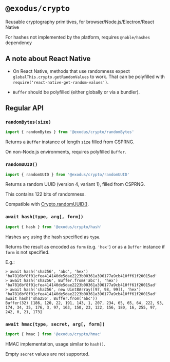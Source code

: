 # `@exodus/crypto`

Reusable cryptography primitives, for browser/Node.js/Electron/React Native

For hashes not implemented by the platform, requires `@noble/hashes` dependency

## A note about React Native

* On React Native, methods that use randomness expect `globalThis.crypto.getRandomValues` to work.
  That can be polyfilled with `require('react-native-get-random-values')`.

* `Buffer` should be polyfilled (either globally or via a bundler).

## Regular API

### `randomBytes(size)`

```js
import { randomBytes } from '@exodus/crypto/randomBytes'
```

Returns a `Buffer` instance of length `size` filled from CSPRNG.

On non-Node.js environments, requires polyfilled `Buffer`.

### `randomUUID()`

```js
import { randomUUID } from '@exodus/crypto/randomUUID'
```

Returns a random UUID (version 4, variant 1), filled from CSPRNG.

This contains 122 bits of randomness.

Compatible with [Crypto.randomUUID()](https://developer.mozilla.org/docs/Web/API/Crypto/randomUUID).

### `await hash(type, arg[, form])`

```js
import { hash } from '@exodus/crypto/hash'
```

Hashes `arg` using the hash specified as `type`.

Returns the result as encoded as `form` (e.g. `'hex'`) or as a `Buffer` instance if `form` is not specified.

E.g.:
```console
> await hash('sha256', 'abc', 'hex')
'ba7816bf8f01cfea414140de5dae2223b00361a396177a9cb410ff61f20015ad'
> await hash('sha256', Buffer.from('abc'), 'hex')
'ba7816bf8f01cfea414140de5dae2223b00361a396177a9cb410ff61f20015ad'
> await hash('sha256', new Uint8Array([97, 98, 99]), 'hex')
'ba7816bf8f01cfea414140de5dae2223b00361a396177a9cb410ff61f20015ad'
await hash('sha256', Buffer.from('abc'))
Buffer(32) [186, 120, 22, 191, 143, 1, 207, 234, 65, 65, 64, 222, 93, 174, 34, 35, 176, 3, 97, 163, 150, 23, 122, 156, 180, 16, 255, 97, 242, 0, 21, 173]
```

### `await hmac(type, secret, arg[, form])`

```js
import { hmac } from '@exodus/crypto/hmac'
```

HMAC implementation, usage similar to `hash()`.

Empty `secret` values are not supported.
